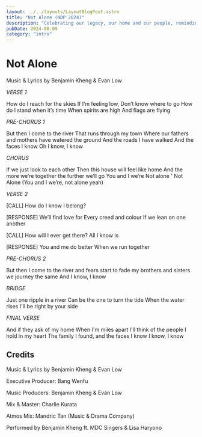 ```yaml
---
layout: ../../layouts/LayoutBlogPost.astro
title: "Not Alone (NDP 2024)"
description: "Celebrating our legacy, our home and our people, reminding us of the bigger tapestry and family we are part of"
pubDate: 2024-08-09
category: "intro"
---
```


# Not Alone

Music & Lyrics by Benjamin Kheng & Evan Low

_VERSE 1_

How do I reach for the skies
If I’m feeling low,
Don’t know where to go
How do I stand when it’s time
When spirits are high
And flags are flying

_PRE-CHORUS 1_

But then I come to the river
That runs through my town
Where our fathers and mothers
have watered the ground
And the roads I have walked
And the faces I know
Oh I know, I know

_CHORUS_

If we just look to each other
Then this house will feel like home
And the more we’re together the further we’ll go
You and I we’re Not alone '
Not Alone
(You and I we’re, not alone yeah)

_VERSE 2_

[CALL]
How do I know I belong? 

[RESPONSE]
We’ll find love for
Every creed and colour
If we lean on one another

[CALL]
How will I ever get there?
All I know is

[RESPONSE]
You and me do better
When we run together

_PRE-CHORUS 2_

But then I come to the river
and fears start to fade
my brothers and sisters
we journey the same
And I know, I know

_BRIDGE_

Just one ripple in a river
Can be the one to turn the tide
When the water rises
I'll be right by your side

_FINAL VERSE_

And if they ask of my home
When I'm miles apart
I'll think of the people I hold in my heart
The family I found, and the faces I know
I know, I know

## Credits
Music & Lyrics by Benjamin Kheng & Evan Low


Executive Producer: Bang Wenfu

Music Producers: Benjamin Kheng & Evan Low

Mix & Master: Charlie Kurata

Atmos Mix: Mandric Tan (Music & Drama Company)

Performed by Benjamin Kheng ft. MDC Singers & Lisa Haryono
